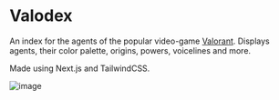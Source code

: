 # Valodex

An index for the agents of the popular video-game [Valorant](https://playvalorant.com). 
Displays agents, their color palette, origins, powers, voicelines and more.

Made using Next.js and TailwindCSS.

![image](https://user-images.githubusercontent.com/54888682/213928038-eda00b86-f1af-46aa-b580-bd14fc11f5bd.png)

